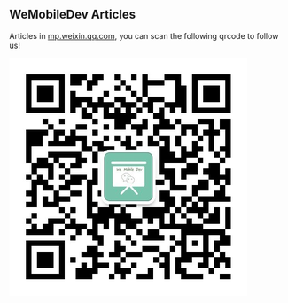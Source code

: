 ## WeMobileDev Articles

Articles in [mp.weixin.qq.com](mp.weixin.qq.com), you can scan the following qrcode to follow us!

![qrcode_for_wemobiledev.jpg](assets/qrcode_for_wemobiledev.jpg) 


